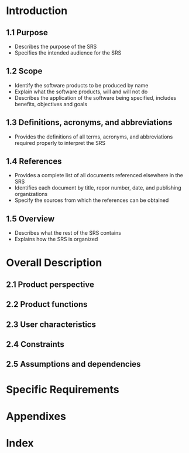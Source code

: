 # Introduction
## 1.1 Purpose
+ Describes the purpose of the SRS
+ Specifies the intended audience for the SRS
## 1.2 Scope
+ Identify the software products to be produced by name
+ Explain what the software products, will and will not do
+ Describes the application of the software being specified, includes benefits, objectives and goals
## 1.3 Definitions, acronyms, and abbreviations
+ Provides the definitions of all terms, acronyms, and abbreviations required properly to interpret the SRS
## 1.4 References
+ Provides a complete list of all documents referenced elsewhere in the SRS
+ Identifies each document by title, repor number, date, and publishing organizations
+ Specify the sources from which the references can be obtained
## 1.5 Overview
+ Describes what the rest of the SRS contains
+ Explains how the SRS is organized

# Overall Description
## 2.1 Product perspective
## 2.2 Product functions
## 2.3 User characteristics
## 2.4 Constraints
## 2.5 Assumptions and dependencies

# Specific Requirements

# Appendixes

# Index